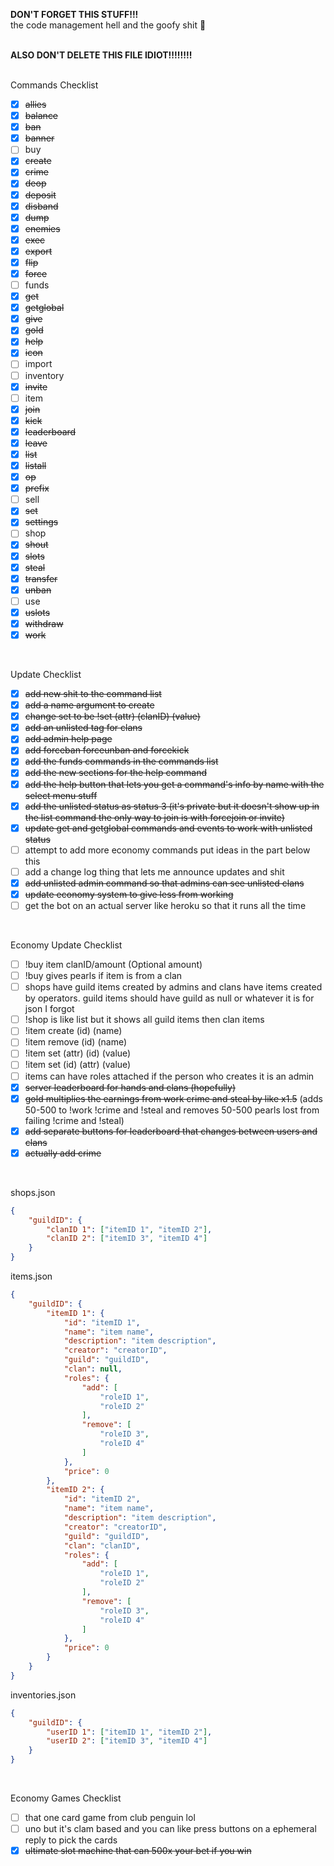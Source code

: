 **DON'T FORGET THIS STUFF!!!**<br>
the code management hell and the goofy shit 🙏
<br>
<br>

**ALSO DON'T DELETE THIS FILE IDIOT!!!!!!!!**
<br>
<br>

Commands Checklist
- [x] ~~allies~~
- [x] ~~balance~~
- [x] ~~ban~~
- [x] ~~banner~~
- [ ] buy
- [x] ~~create~~
- [x] ~~crime~~
- [x] ~~deop~~
- [x] ~~deposit~~
- [x] ~~disband~~
- [x] ~~dump~~
- [x] ~~enemies~~
- [x] ~~exec~~ 
- [x] ~~export~~
- [x] ~~flip~~ 
- [x] ~~force~~
- [ ] funds
- [x] ~~get~~
- [x] ~~getglobal~~
- [x] ~~give~~
- [x] ~~gold~~
- [x] ~~help~~
- [x] ~~icon~~
- [ ] import
- [ ] inventory
- [x] ~~invite~~
- [ ] item
- [x] ~~join~~
- [x] ~~kick~~
- [x] ~~leaderboard~~
- [x] ~~leave~~
- [x] ~~list~~
- [x] ~~listall~~
- [x] ~~op~~
- [x] ~~prefix~~
- [ ] sell
- [x] ~~set~~
- [x] ~~settings~~
- [ ] shop
- [x] ~~shout~~
- [x] ~~slots~~
- [x] ~~steal~~
- [x] ~~transfer~~
- [x] ~~unban~~
- [ ] use
- [x] ~~uslots~~
- [x] ~~withdraw~~
- [x] ~~work~~
<br>

Update Checklist
- [x] ~~add new shit to the command list~~
- [x] ~~add a name argument to create~~
- [x] ~~change set to be !set (attr) (clanID) (value)~~
- [x] ~~add an unlisted tag for clans~~
- [x] ~~add admin help page~~
- [x] ~~add forceban forceunban and forcekick~~
- [x] ~~add the funds commands in the commands list~~
- [x] ~~add the new sections for the help command~~
- [x] ~~add the help button that lets you get a command's info by name with the select menu stuff~~
- [x] ~~add the unlisted status as status 3 (it's private but it doesn't show up in the list command the only way to join is with forcejoin or invite)~~
- [x] ~~update get and getglobal commands and events to work with unlisted status~~
- [ ] attempt to add more economy commands put ideas in the part below this
- [ ] add a change log thing that lets me announce updates and shit
- [x] ~~add unlisted admin command so that admins can see unlisted clans~~
- [x] ~~update economy system to give less from working~~
- [ ] get the bot on an actual server like heroku so that it runs all the time
<br>

Economy Update Checklist
- [ ] !buy item clanID/amount (Optional amount)
- [ ] !buy gives pearls if item is from a clan
- [ ] shops have guild items created by admins and clans have items created by operators. guild items should have guild as null or whatever it is for json I forgot
- [ ] !shop is like list but it shows all guild items then clan items
- [ ] !item create (id) (name)
- [ ] !item remove (id) (name)
- [ ] !item set (attr) (id) (value)
- [ ] !item set (id) (attr) (value)
- [ ] items can have roles attached if the person who creates it is an admin
- [x] ~~server leaderboard for hands and clans (hopefully)~~
- [x] ~~gold multiplies the earnings from work crime and steal by like x1.5~~ (adds 50-500 to !work !crime and !steal and removes 50-500 pearls lost from failing !crime and !steal)
- [x] ~~add separate buttons for leaderboard that changes between users and clans~~
- [x] ~~actually add crime~~
<br>

shops.json
```json
{
    "guildID": {
        "clanID 1": ["itemID 1", "itemID 2"],
        "clanID 2": ["itemID 3", "itemID 4"]
    }
}
```
items.json
```json
{
    "guildID": {
        "itemID 1": {
            "id": "itemID 1",
            "name": "item name",
            "description": "item description",
            "creator": "creatorID",
            "guild": "guildID",
            "clan": null,
            "roles": {
                "add": [
                    "roleID 1",
                    "roleID 2"
                ],
                "remove": [
                    "roleID 3",
                    "roleID 4"
                ]
            },
            "price": 0
        },
        "itemID 2": {
            "id": "itemID 2",
            "name": "item name",
            "description": "item description",
            "creator": "creatorID",
            "guild": "guildID",
            "clan": "clanID",
            "roles": {
                "add": [
                    "roleID 1",
                    "roleID 2"
                ],
                "remove": [
                    "roleID 3",
                    "roleID 4"
                ]
            },
            "price": 0
        }
    }
}
```
inventories.json
```json
{
    "guildID": {
        "userID 1": ["itemID 1", "itemID 2"],
        "userID 2": ["itemID 3", "itemID 4"]
    }
}
```
<br>

Economy Games Checklist
- [ ] that one card game from club penguin lol
- [ ] uno but it's clam based and you can like press buttons on a ephemeral reply to pick the cards
- [x] ~~ultimate slot machine that can 500x your bet if you win~~

